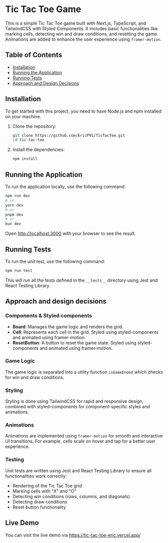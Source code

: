 # Tic Tac Toe Game

This is a simple Tic Tac Toe game built with Next.js, TypeScript, and TailwindCSS with Styled Components. It includes basic functionalities like marking cells, detecting win and draw conditions, and resetting the game. Animations are added to enhance the user experience using `framer-motion`.

## Table of Contents

- [Installation](#installation)
- [Running the Application](#running-the-application)
- [Running Tests](#running-tests)
- [Approach and Design Decisions](#approach-and-design-decisions)

## Installation

To get started with this project, you need to have Node.js and npm installed on your machine.

1. Clone the repository:

   ```bash
   git clone https://github.com/EricP91/TicTacToe.git
   cd tic-tac-toe
   ```

2. Install the dependencies:
   ```bash
   npm install
   ```

## Running the Application

To run the application locally, use the following command:

```bash
npm run dev
# or
yarn dev
# or
pnpm dev
# or
bun dev
```

Open [http://localhost:3000](http://localhost:3000) with your browser to see the result.

## Running Tests

To run the unit test, use the following command:

```bash
npm run test
```

This will run all the tests defined in the `__tests__` directory using Jest and React Testing Library.

## Approach and design decisions

### Components & Styled components

- **Board**: Manages the game logic and renders the grid.
- **Cell**: Represents each cell in the grid. Styled using styled-components and animated using framer-motion.
- **ResetButton**: A button to reset the game state. Styled using styled-components and animated using framer-motion.

### Game Logic

The game logic is separated into a utility function `isGameEnded` which checks for win and draw conditions.

### Styling

Styling is done using TailwindCSS for rapid and responsive design, combined with styled-components for component-specific styles and animations.

### Animations

Animations are implemented using `framer-motion` for smooth and interactive UI transitions. For example, cells scale on hover and tap for a better user experience.

### Testing

Unit tests are written using Jest and React Testing Library to ensure all functionalities work correctly:

- Rendering of the Tic Tac Toe grid
- Marking cells with "X" and "O"
- Detecting win conditions (rows, columns, and diagonals)
- Detecting draw conditions
- Reset button functionality

## Live Demo

You can visit the live demo via https://tic-tac-toe-eric.vercel.app/
